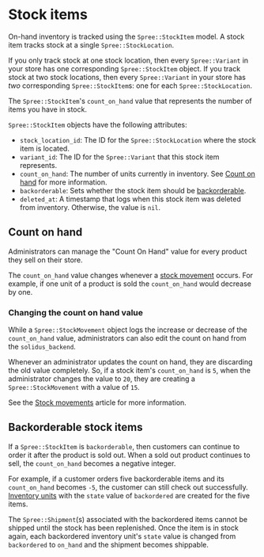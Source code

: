 # Stock items

On-hand inventory is tracked using the `Spree::StockItem` model. A stock item
tracks stock at a single `Spree::StockLocation`.

If you only track stock at one stock location, then every `Spree::Variant` in
your store has one corresponding `Spree::StockItem` object. If you track stock
at two stock locations, then every `Spree::Variant` in your store has *two*
corresponding `Spree::StockItem`s: one for each `Spree::StockLocation`.

The `Spree::StockItem`'s `count_on_hand` value that represents the number of
items you have in stock.

`Spree::StockItem` objects have the following attributes:

- `stock_location_id`: The ID for the `Spree::StockLocation` where the stock
  item is located.
- `variant_id`: The ID for the `Spree::Variant` that this stock item represents.
- `count_on_hand`: The number of units currently in inventory. See [Count on
  hand](#count-on-hand) for more information.
- `backorderable`: Sets whether the stock item should be
  [backorderable](#backorderable-stock-items).
- `deleted_at`: A timestamp that logs when this stock item was deleted from
  inventory. Otherwise, the value is `nil`.

## Count on hand

Administrators can manage the "Count On Hand" value for every product they sell
on their store.

The `count_on_hand` value changes whenever a [stock movement][stock-movements]
occurs.  For example, if one unit of a product is sold the `count_on_hand` would
decrease by one.

### Changing the count on hand value

While a `Spree::StockMovement` object logs the increase or decrease of the
`count_on_hand` value, administrators can also edit the count on hand from the
`solidus_backend`.

Whenever an administrator updates the count on hand, they are discarding the old
value completely. So, if a stock item's `count_on_hand` is `5`, when the
administrator changes the value to `20`, they are creating a
`Spree::StockMovement` with a value of `15`.

See the [Stock movements][stock-movements] article for more information.

[stock-movements]: stock-movements.html

## Backorderable stock items

If a `Spree::StockItem` is `backorderable`, then customers can continue to order
it after the product is sold out. When a sold out product continues to sell, the
`count_on_hand` becomes a negative integer.

For example, if a customer orders five backorderable items and its
`count_on_hand` becomes `-5`, the customer can still check out successfully.
[Inventory units][inventory-units] with the `state` value of `backordered` are
created for the five items.

The `Spree::Shipment`(s) associated with the backordered items cannot be shipped
until the stock has been replenished. Once the item is in stock again, each
backordered inventory unit's `state` value is changed from `backordered` to
`on_hand` and the shipment becomes shippable.

[inventory-units]: inventory-units.html
